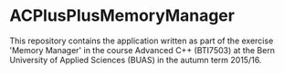 # ACPlusPlusMemoryManager
This repository contains the application written as part of the exercise 'Memory Manager'
in the course Advanced C++ (BTI7503) at the Bern University of Applied Sciences (BUAS) in the autumn term 2015/16.
